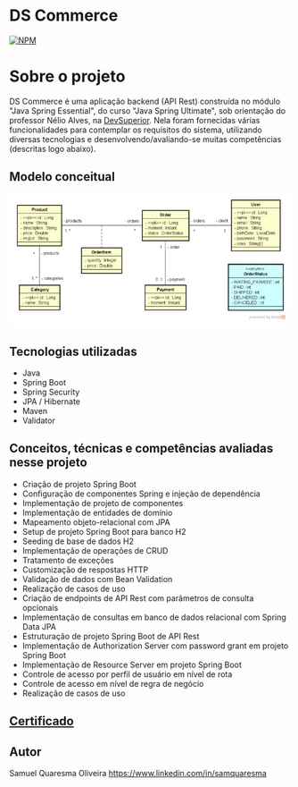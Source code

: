 # DS Commerce
[![NPM](https://img.shields.io/npm/l/react)](https://github.com/squoliver83/dscommerce/blob/main/LICENSE)

# Sobre o projeto

DS Commerce é uma aplicação backend (API Rest) construída no módulo "Java Spring Essential", do curso "Java Spring Ultimate", sob orientação do professor Nélio Alves, na [DevSuperior](https://devsuperior.com.br "Site da DevSuperior").
Nela foram fornecidas várias funcionalidades para contemplar os requisitos do sistema, utilizando diversas tecnologias e desenvolvendo/avaliando-se muitas competências (descritas logo abaixo).

## Modelo conceitual
![Modelo Conceitual](https://github.com/squoliver83/dscommerce/blob/main/assets/modelo-conceitual.jpg)

## Tecnologias utilizadas

- Java
- Spring Boot
- Spring Security
- JPA / Hibernate
- Maven
- Validator

## Conceitos, técnicas e competências avaliadas nesse projeto

- Criação de projeto Spring Boot
- Configuração de componentes Spring e injeção de dependência
- Implementação de projeto de componentes
- Implementação de entidades de domínio
- Mapeamento objeto-relacional com JPA
- Setup de projeto Spring Boot para banco H2
- Seeding de base de dados H2
- Implementação de operações de CRUD
- Tratamento de exceções
- Customização de respostas HTTP
- Validação de dados com Bean Validation
- Realização de casos de uso
- Criação de endpoints de API Rest com parâmetros de consulta opcionais
- Implementação de consultas em banco de dados relacional com Spring Data JPA
- Estruturação de projeto Spring Boot de API Rest
- Implementação de Authorization Server com password grant em projeto Spring Boot
- Implementação de Resource Server em projeto Spring Boot
- Controle de acesso por perfil de usuário em nível de rota
- Controle de acesso em nível de regra de negócio
- Realização de casos de uso

## [Certificado](https://paragon.academy/c/5-170)
  
## Autor

Samuel Quaresma Oliveira
https://www.linkedin.com/in/samquaresma
